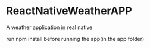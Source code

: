 # ReactNativeWeatherAPP
A weather application in real native

run npm install before running the app(in the app folder)

